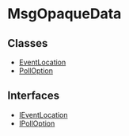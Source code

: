 # MsgOpaqueData

## Classes

- [EventLocation](classes/EventLocation.md)
- [PollOption](classes/PollOption.md)

## Interfaces

- [IEventLocation](interfaces/IEventLocation.md)
- [IPollOption](interfaces/IPollOption.md)
